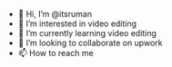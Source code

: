 - 👋 Hi, I’m @itsruman
- 👀 I’m interested in video editing
- 🌱 I’m currently learning video editing
- 💞️ I’m looking to collaborate on upwork
- 📫 How to reach me 

<!---
itsruman/itsruman is a ✨ special ✨ repository because its `README.md` (this file) appears on your GitHub profile.
You can click the Preview link to take a look at your changes.
--->
